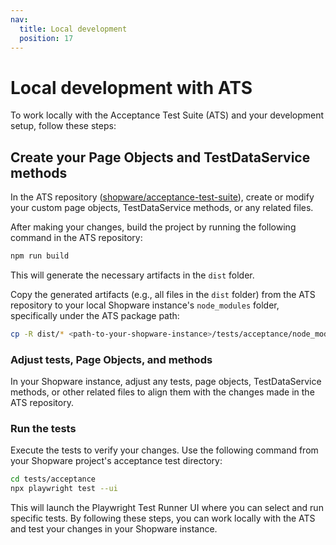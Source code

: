 ```yaml
---
nav:
  title: Local development
  position: 17
---
```


# Local development with ATS

To work locally with the Acceptance Test Suite (ATS) and your development setup, follow these steps:

## Create your Page Objects and TestDataService methods

In the ATS repository ([shopware/acceptance-test-suite](https://github.com/shopware/acceptance-test-suite)), create or modify your custom page objects, TestDataService methods, or any related files.

After making your changes, build the project by running the following command in the ATS repository:

```bash
npm run build
```

This will generate the necessary artifacts in the `dist` folder.

Copy the generated artifacts (e.g., all files in the `dist` folder) from the ATS repository to your local Shopware instance's `node_modules` folder, specifically under the ATS package path:
```bash
cp -R dist/* <path-to-your-shopware-instance>/tests/acceptance/node_modules/@shopware-ag/acceptance-test-suite/dist
````
### Adjust tests, Page Objects, and methods

In your Shopware instance, adjust any tests, page objects, TestDataService methods, or other related files to align them with the changes made in the ATS repository.

### Run the tests

Execute the tests to verify your changes. Use the following command from your Shopware project's acceptance test directory:

```bash
cd tests/acceptance
npx playwright test --ui
```

This will launch the Playwright Test Runner UI where you can select and run specific tests.
By following these steps, you can work locally with the ATS and test your changes in your Shopware instance.

